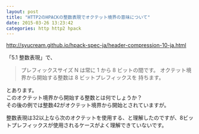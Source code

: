 ```yaml
---
layout: post
title: "HTTP2のHPACKの整数表現でオクテット境界の意味について"
date: 2015-03-26 13:23:42
categories: http http2 hpack
---
```

<p><a href="http://syucream.github.io/hpack-spec-ja/header-compression-10-ja.html" rel="nofollow">http://syucream.github.io/hpack-spec-ja/header-compression-10-ja.html</a></p>

<p>「5.1 整数表現」で、</p>

<blockquote>
  <p>プレフィックスサイズ N は常に 1 から 8 ビットの間です。 オクテット境界から開始する整数は 8 ビットプレフィックスを 持ちます。</p>
</blockquote>

<p>とあります。<br>
このオクテット境界から開始する整数とは何でしょうか？<br>
その後の例では整数42がオクテット境界から開始とされていますが。</p>

<p>整数表現は32以上なら次のオクテットを使用する、と理解したのですが、8ビットプレフィックスが使用されるケースがよく理解できていないです。</p>
